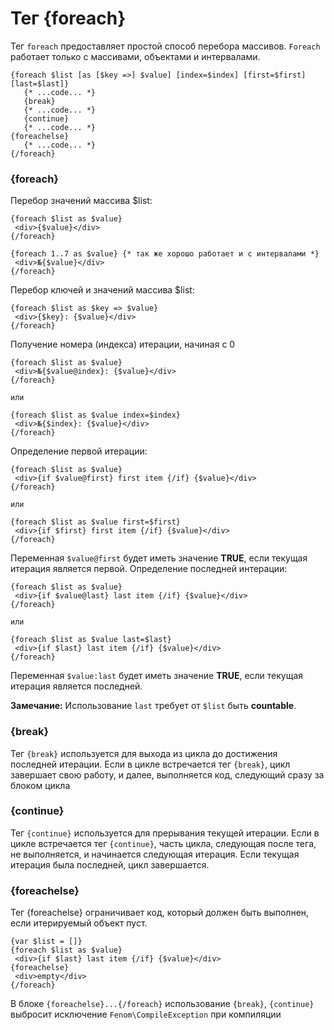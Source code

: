 Тег {foreach}
=============

Тег `foreach` предоставляет простой способ перебора массивов. 
`Foreach` работает только с массивами, объектами и интервалами.

```smarty
{foreach $list [as [$key =>] $value] [index=$index] [first=$first] [last=$last]}
   {* ...code... *}
   {break}
   {* ...code... *}
   {continue}
   {* ...code... *}
{foreachelse}
   {* ...code... *}
{/foreach}
```

### {foreach}

Перебор значений массива $list:

```smarty
{foreach $list as $value}
 <div>{$value}</div>
{/foreach}

{foreach 1..7 as $value} {* так же хорошо работает и с интервалами *}
 <div>№{$value}</div>
{/foreach}
```

Перебор ключей и значений массива $list:

```smarty
{foreach $list as $key => $value}
 <div>{$key}: {$value}</div>
{/foreach}
```


Получение номера (индекса) итерации, начиная с 0

```smarty
{foreach $list as $value}
 <div>№{$value@index}: {$value}</div>
{/foreach}

или

{foreach $list as $value index=$index}
 <div>№{$index}: {$value}</div>
{/foreach}
```

Определение первой итерации:

```smarty
{foreach $list as $value}
 <div>{if $value@first} first item {/if} {$value}</div>
{/foreach}

или

{foreach $list as $value first=$first}
 <div>{if $first} first item {/if} {$value}</div>
{/foreach}
```

Переменная `$value@first` будет иметь значение **TRUE**, если текущая итерация является первой.
Определение последней интерации:

```smarty
{foreach $list as $value}
 <div>{if $value@last} last item {/if} {$value}</div>
{/foreach}

или

{foreach $list as $value last=$last}
 <div>{if $last} last item {/if} {$value}</div>
{/foreach}
```

Переменная `$value:last` будет иметь значение **TRUE**, если текущая итерация является последней.

**Замечание:**
Использование `last` требует от `$list` быть **countable**.

### {break}

Тег `{break}` используется для выхода из цикла до достижения последней итерации. 
Если в цикле встречается тег `{break}`, цикл завершает свою работу, и далее, выполняется код, следующий сразу за блоком цикла

### {continue}

Тег `{continue}` используется для прерывания текущей итерации. 
Если в цикле встречается тег `{continue}`, часть цикла, следующая после тега, не выполняется, и начинается следующая итерация. 
Если текущая итерация была последней, цикл завершается.

### {foreachelse}

Тег {foreachelse} ограничивает код, который должен быть выполнен, если итерируемый объект пуст.

```smarty
{var $list = []}
{foreach $list as $value}
 <div>{if $last} last item {/if} {$value}</div>
{foreachelse}
 <div>empty</div>
{/foreach}
```

В блоке `{foreachelse}...{/foreach}` использование `{break}`, `{continue}` выбросит исключение `Fenom\CompileException` при компиляции
